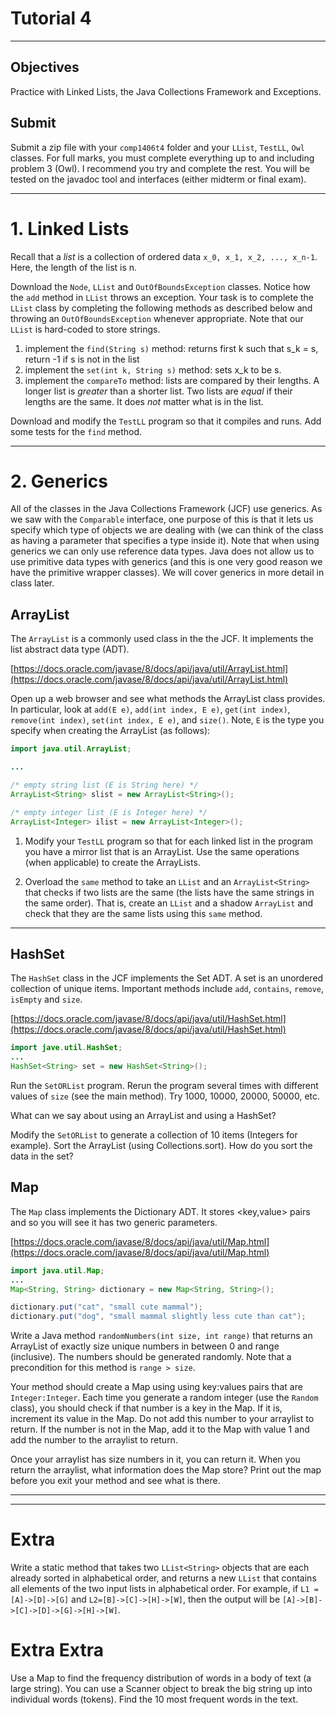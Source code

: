 # Tutorial 4
---

## Objectives  
Practice with Linked Lists, the Java Collections Framework and Exceptions.

## Submit

Submit a zip file with your `comp1406t4` folder and your `LList`, `TestLL`,  `Owl` classes. For full marks, you must complete everything up to and including problem 3 (Owl). I recommend you try and complete the rest. You will be tested on the javadoc tool and interfaces (either midterm or final exam).


---


# 1. Linked Lists 

Recall that a _list_ is a collection of ordered data `x_0, x_1, x_2, ..., x_n-1`. Here, the length of the list is n.

Download the `Node`, `LList` and `OutOfBoundsException` classes. Notice how the `add` method in `LList` throws an exception. Your task is to complete the `LList` class by completing the following methods as described below and throwing an `OutOfBoundsException` whenever appropriate. Note that our `LList` is hard-coded to store strings. 

1. implement the `find(String s)` method: returns first k such that s_k = s, return -1 if s is not in the list
2. implement the `set(int k, String s)` method: sets x_k to be s.
3. implement the `compareTo` method: lists are compared by their lengths. A longer list is _greater_ than a shorter list. Two lists are _equal_ if their lengths are the same. It does _not_ matter what is in the list.


Download and modify the `TestLL` program so that it compiles and runs. Add some tests for the `find` method.


---

# 2. Generics
All of the classes in the Java Collections Framework (JCF) use generics. As we saw with the `Comparable` interface, one purpose of this is that it lets us specify which type of objects we are dealing with (we can think of the class as having a parameter that specifies a type inside it). Note that when using generics we can only use reference data types. Java does not allow us to use primitive data types with generics (and this is one very good reason we have the primitive wrapper classes). We will cover generics in more detail in class later.



## ArrayList
The `ArrayList` is a commonly used class in the the JCF. It implements the list abstract data type (ADT).   

[https://docs.oracle.com/javase/8/docs/api/java/util/ArrayList.html](https://docs.oracle.com/javase/8/docs/api/java/util/ArrayList.html)

Open up a web browser and see what methods the ArrayList class provides. In particular, look at `add(E e)`, `add(int index, E e)`,
`get(int index)`, `remove(int index)`, `set(int index, E e)`, and `size()`. Note, `E` is the type you specify when creating the ArrayList (as follows):




```Java
import java.util.ArrayList;

...

/* empty string list (E is String here) */
ArrayList<String> slist = new ArrayList<String>();

/* empty integer list (E is Integer here) */
ArrayList<Integer> ilist = new ArrayList<Integer>();

```

1. Modify your `TestLL` program so that for each linked list in the program you have a mirror list that is an ArrayList. Use the same operations (when applicable) to create the ArrayLists.

2. Overload the `same` method to take an `LList` and an `ArrayList<String>` that checks if two lists are the same (the lists have the same strings in the same order). That is, create an `LList` and a shadow `ArrayList` and check that they are the same lists using this `same` method. 






---

## HashSet

The `HashSet` class in the JCF implements the Set ADT. A set is an unordered collection of unique items. Important methods include `add`, `contains`, `remove`, `isEmpty` and `size`.


[https://docs.oracle.com/javase/8/docs/api/java/util/HashSet.html](https://docs.oracle.com/javase/8/docs/api/java/util/HashSet.html)

```Java
import jave.util.HashSet;
...
HashSet<String> set = new HashSet<String>();
```

Run the `SetORList` program. Rerun the program several times with different values of `size` (see the main method). Try 1000, 10000, 20000, 50000, etc.

What can we say about using an ArrayList and using a HashSet?

Modify the `SetORList` to generate a collection of 10 items (Integers for example). Sort the ArrayList (using Collections.sort). How do you sort the data in the set?


## Map
The `Map` class implements the Dictionary ADT. It stores <key,value> pairs and so you will see it has two generic parameters.

[https://docs.oracle.com/javase/8/docs/api/java/util/Map.html](https://docs.oracle.com/javase/8/docs/api/java/util/Map.html)

```Java
import java.util.Map;
...
Map<String, String> dictionary = new Map<String, String>();

dictionary.put("cat", "small cute mammal");
dictionary.put("dog", "small mammal slightly less cute than cat");
````

Write a Java method `randomNumbers(int size, int range)` that returns an ArrayList of exactly size unique numbers in between 0 and range (inclusive). The numbers should be generated randomly. Note that a precondition for this method is `range > size`.

Your method should create a Map using using key:values pairs that are `Integer:Integer`.  Each time you generate a random integer (use the `Random` class), you should check if that number is a key in the Map. If it is, increment its value in the Map. Do not add this number to your arraylist to return. If the number is not in the Map, add it to the Map with value 1 and add the number to the arraylist to return.

Once your arraylist has size numbers in it, you can return it. When you return the arraylist, what information does the Map store? Print out the map before you exit your method and see what is there.



---
---

# Extra

Write a static method that takes two `LList<String>` objects that are each already sorted in alphabetical order, and returns a new `LList` that contains all elements of the two input lists in alphabetical order. For example, if `L1 = [A]->[D]->[G]` and `L2=[B]->[C]->[H]->[W]`, then the output will be `[A]->[B]->[C]->[D]->[G]->[H]->[W]`.  

# Extra Extra

Use a Map to find the frequency distribution of words in a body of text (a large string). You can use a Scanner object to break the big string up into individual words (tokens). Find the 10 most frequent words in the text.
